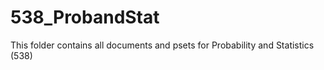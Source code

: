 # 538_ProbandStat

This folder contains all documents and psets for Probability and Statistics (538)

